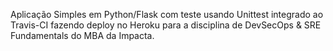  Aplicação Simples em Python/Flask com teste usando Unittest integrado ao Travis-CI fazendo deploy no Heroku para a disciplina de DevSecOps & SRE Fundamentals do MBA da Impacta.
